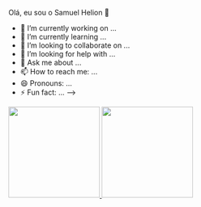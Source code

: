 Olá, eu sou o Samuel Helion 👋

- 🔭 I’m currently working on ...
- 🌱 I’m currently learning ...
- 👯 I’m looking to collaborate on ...
- 🤔 I’m looking for help with ...
- 💬 Ask me about ...
- 📫 How to reach me: ...
- 😄 Pronouns: ...
- ⚡ Fun fact: ...
-->

<div>
<a href="https://github.com/samuelhelion">
<img height="180em" src="https://github-readme-stats.vercel.app/api/top-langs/?username=samuelhelion&layout=compact&langs_count=7&theme=dracula"/>
<img height="180em" src="https://github-readme-stats.vercel.app/api?username=samuelhelion&show_icons=true&theme=dracula&include_all_commits=true&count_private=true"/>
</div>
